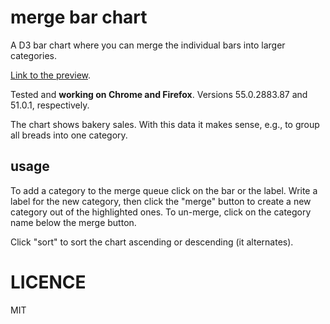 # merge bar chart
A D3 bar chart where you can merge the individual bars into larger categories. 

[Link to the preview](https://rawgit.com/mbokulic/merge-barchart/master/index.html). 

Tested and **working on Chrome and Firefox**. Versions 55.0.2883.87 and 51.0.1, respectively.

The chart shows bakery sales. With this data it makes sense, e.g., to group all breads into one category.

## usage
To add a category to the merge queue click on the bar or the label. Write a label for the new category, then click the "merge" button to create a new category out of the highlighted ones. To un-merge, click on the category name below the merge button.

Click "sort" to sort the chart ascending or descending (it alternates).

# LICENCE
MIT